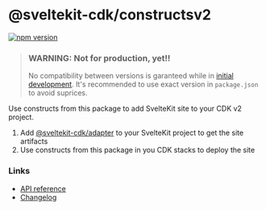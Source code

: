 # @sveltekit-cdk/constructsv2
 
 [![npm version](https://badge.fury.io/js/@sveltekit-cdk%2Fconstructsv2.svg)](https://badge.fury.io/js/@sveltekit-cdk%2Fconstructsv2)

> ### WARNING: Not for production, yet!!
>
> No compatibility between versions is garanteed while in [initial development](https://semver.org/#spec-item-4). It's recommended to use exact version in `package.json` to avoid suprices. 

Use constructs from this package to add SvelteKit
site to your CDK v2 project. 

1. Add [@sveltekit-cdk/adapter](https://github.com/juranki/sveltekit-cdk/tree/main/packages/adapter#readme) to your SvelteKit project to get
the site artifacts
1. Use constructs from this package in you CDK stacks
to deploy the site

### Links

- [API reference](https://juranki.github.io/sveltekit-cdk/modules/_sveltekit_cdk_constructsv2.html)
- [Changelog](./CHANGELOG.md)